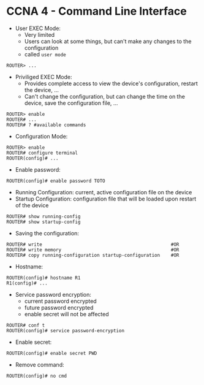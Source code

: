 # CCNA 4 - Command Line Interface

- User EXEC Mode:
  - Very limited
  - Users can look at some things, but can't make any changes to the configuration
  - called `user mode`
```
ROUTER> ...
```

- Priviliged EXEC Mode:
  - Provides complete access to view the device's configuration, restart the device, ...
  - Can't change the configuration, but can change the time on the device, save the configuration file, ...
```
ROUTER> enable
ROUTER# ...
ROUTER# ? #available commands
```

- Configuration Mode:
```
ROUTER> enable
ROUTER# configure terminal
ROUTER(config)# ...
```

- Enable password:
```
ROUTER(config)# enable password TOTO
```

- Running Configuration: current, active configuration file on the device
- Startup Configuration: configuration file that will be loaded upon restart of the device
```
ROUTER# show running-config
ROUTER# show startup-config
```
- Saving the configuration:
```
ROUTER# write                                               #OR
ROUTER# write memory                                        #OR
ROUTER# copy running-configuration startup-configuration    #OR
```

- Hostname:
```
ROUTER(config)# hostname R1
R1(config)# ...
```

- Service password encryption:
  - current password encrypted
  - future password encrypted
  - enable secret will not be affected
```
ROUTER# conf t
ROUTER(config)# service password-encryption
```

- Enable secret:
```
ROUTER(config)# enable secret PWD
```

- Remove command:
```
ROUTER(config)# no cmd
```